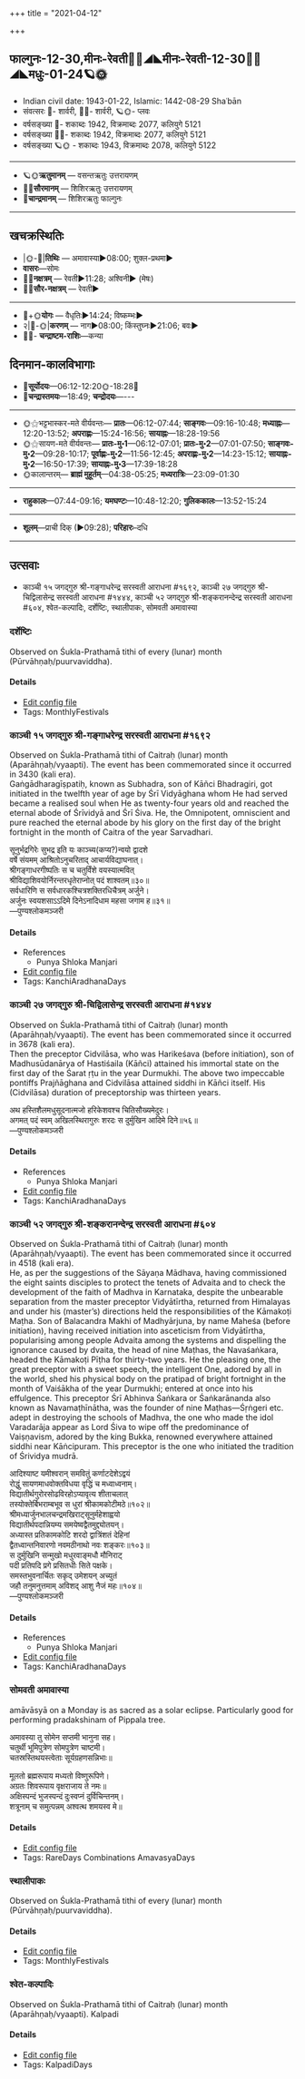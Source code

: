 +++
title = "2021-04-12"

+++
## फाल्गुनः-12-30,मीनः-रेवती🌛🌌◢◣मीनः-रेवती-12-30🌌🌞◢◣मधुः-01-24🪐🌞
- Indian civil date: 1943-01-22, Islamic: 1442-08-29 Shaʿbān
- संवत्सरः 🌛- शार्वरी, 🌌🌞- शार्वरी, 🪐🌞- प्लवः
- वर्षसङ्ख्या 🌛- शकाब्दः 1942, विक्रमाब्दः 2077, कलियुगे 5121
- वर्षसङ्ख्या 🌌🌞- शकाब्दः 1942, विक्रमाब्दः 2077, कलियुगे 5121
- वर्षसङ्ख्या 🪐🌞 - शकाब्दः 1943, विक्रमाब्दः 2078, कलियुगे 5122
___________________
- 🪐🌞**ऋतुमानम्** — वसन्तऋतुः उत्तरायणम्
- 🌌🌞**सौरमानम्** — शिशिरऋतुः उत्तरायणम्
- 🌛**चान्द्रमानम्** — शिशिरऋतुः फाल्गुनः
___________________


## खचक्रस्थितिः
- |🌞-🌛|**तिथिः** — अमावास्या►08:00; शुक्ल-प्रथमा►  
- **वासरः**—सोमः  
- 🌌🌛**नक्षत्रम्** — रेवती►11:28; अश्विनी► (मेषः)  
- 🌌🌞**सौर-नक्षत्रम्** — रेवती►  
___________________
- 🌛+🌞**योगः** — वैधृतिः►14:24; विष्कम्भः►  
- २|🌛-🌞|**करणम्** — नाग►08:00; किंस्तुघ्नः►21:06; बवः►  
- 🌌🌛- **चन्द्राष्टम-राशिः**—कन्या  


## दिनमान-कालविभागाः
- 🌅**सूर्योदयः**—06:12-12:20🌞️-18:28🌇  
- 🌛**चन्द्रास्तमयः**—18:49; **चन्द्रोदयः**—---  
___________________
- 🌞⚝भट्टभास्कर-मते वीर्यवन्तः— **प्रातः**—06:12-07:44; **साङ्गवः**—09:16-10:48; **मध्याह्नः**—12:20-13:52; **अपराह्णः**—15:24-16:56; **सायाह्नः**—18:28-19:56  
- 🌞⚝सायण-मते वीर्यवन्तः— **प्रातः-मु॰1**—06:12-07:01; **प्रातः-मु॰2**—07:01-07:50; **साङ्गवः-मु॰2**—09:28-10:17; **पूर्वाह्णः-मु॰2**—11:56-12:45; **अपराह्णः-मु॰2**—14:23-15:12; **सायाह्नः-मु॰2**—16:50-17:39; **सायाह्नः-मु॰3**—17:39-18:28  
- 🌞कालान्तरम्— **ब्राह्मं मुहूर्तम्**—04:38-05:25; **मध्यरात्रिः**—23:09-01:30  
___________________
- **राहुकालः**—07:44-09:16; **यमघण्टः**—10:48-12:20; **गुलिककालः**—13:52-15:24  
___________________
- **शूलम्**—प्राची दिक् (►09:28); **परिहारः**–दधि  
___________________

## उत्सवाः
- काञ्ची १५ जगद्गुरु श्री-गङ्गाधरेन्द्र सरस्वती आराधना #१६९२, काञ्ची २७ जगद्गुरु श्री-चिद्विलासेन्द्र सरस्वती आराधना #१४४४, काञ्ची ५२ जगद्गुरु श्री-शङ्करानन्देन्द्र सरस्वती आराधना #६०४, श्वेत-कल्पादिः, दर्शेष्टिः, स्थालीपाकः, सोमवती अमावास्या
### दर्शेष्टिः

Observed on Śukla-Prathamā tithi of every (lunar) month (Pūrvāhṇaḥ/puurvaviddha). 

#### Details
- [Edit config file](https://github.com/jyotisham/adyatithi/tree/master/gRhya/general/lunar_month/tithi/00/01/darsheShTiH.toml)
- Tags: MonthlyFestivals


### काञ्ची १५ जगद्गुरु श्री-गङ्गाधरेन्द्र सरस्वती आराधना #१६९२

Observed on Śukla-Prathamā tithi of Caitraḥ (lunar) month (Aparāhṇaḥ/vyaapti). The event has been commemorated since it occurred in 3430 (kali era).  
Gaṅgādharagīṣpatiḥ, known as Subhadra, son of Kāñci Bhadragiri, got initiated in the twelfth year of age by Śrī Vidyāghana whom He had served became a realised soul when He as twenty-four years old and reached the eternal abode of Śrīvidyā and Śrī Śiva. He, the Omnipotent, omniscient and pure reached the eternal abode by his glory on the first day of the bright fortnight in the month of Caitra of the year Sarvadhari.

सूनुर्भद्रगिरेः सुभद्र इति यः काञ्च्य(कप्य?)न्वयो द्वादशे  
वर्षे संयमम् आश्रितोऽनुचरिताद् आचार्यविद्याघनात्।  
श्रीगङ्गाधरगीष्पतिः स च चतुर्विंशे वयस्यात्मवित्  
श्रीविद्याशिवयोर्निरन्तरधृतेराप्नोत् पदं शाश्वतम्॥३०॥  
सर्वधारिणि स सर्वधारकश्चित्रशक्तिरधिचैत्रम् अर्जुने।  
अर्जुनः स्वयशसाऽऽदिमे दिनेऽनादिधाम महसा जगाम ह॥३१॥  
—पुण्यश्लोकमञ्जरी



#### Details
- References
  - Punya Shloka Manjari
- [Edit config file](https://github.com/jyotisham/adyatithi/tree/master/mahApuruSha/kAnchI-maTha/lunar_month/tithi/01/01/kAJcI%2015%20jagadguru%20zrI~gaGgAdharEndra%20sarasvatI%20ArAdhanA.toml)
- Tags: KanchiAradhanaDays


### काञ्ची २७ जगद्गुरु श्री-चिद्विलासेन्द्र सरस्वती आराधना #१४४४

Observed on Śukla-Prathamā tithi of Caitraḥ (lunar) month (Aparāhṇaḥ/vyaapti). The event has been commemorated since it occurred in 3678 (kali era).  
Then the preceptor Cidvilāsa, who was Harikeśava (before initiation), son of Madhusūdanārya of Hastiśaila (Kāñci) attained his immortal state on the first day of the Śarat ṛṭu in the year Durmukhi. The above two impeccable pontiffs Prajñāghana and Cidvilāsa attained siddhi in Kāñci itself. His (Cidvilāsa) duration of preceptorship was thirteen years.

अथ हस्तिशैलमधुसूदनात्मजो हरिकेशवश्च चितिसौख्यमेदुरः।  
अगमत् पदं स्वम् अखिलस्थिरागुरुः शरदः स दुर्मुखिन आदिमे दिने॥५६॥  
—पुण्यश्लोकमञ्जरी



#### Details
- References
  - Punya Shloka Manjari
- [Edit config file](https://github.com/jyotisham/adyatithi/tree/master/mahApuruSha/kAnchI-maTha/lunar_month/tithi/01/01/kAJcI%2027%20jagadguru%20zrI~cidvilAsEndra%20sarasvatI%20ArAdhanA.toml)
- Tags: KanchiAradhanaDays


### काञ्ची ५२ जगद्गुरु श्री-शङ्करानन्देन्द्र सरस्वती आराधना #६०४

Observed on Śukla-Prathamā tithi of Caitraḥ (lunar) month (Aparāhṇaḥ/vyaapti). The event has been commemorated since it occurred in 4518 (kali era).  
He, as per the suggestions of the Sāyaṇa Mādhava, having commissioned the eight saints disciples to protect the tenets of Advaita and to check the development of the faith of Madhva in Karnataka, despite the unbearable separation from the master preceptor Vidyātīrtha, returned from Himalayas and under his (master’s) directions held the responsibilities of the Kāmakoṭi Maṭha. Son of Balacandra Makhi of Madhyārjuna, by name Maheśa (before initiation), having received initiation into asceticism from Vidyātīrtha, popularising among people Advaita among the systems and dispelling the ignorance caused by dvaita, the head of nine Maṭhas, the Navaśaṅkara, headed the Kāmakoṭi Pīṭha for thirty-two years. He the pleasing one, the great preceptor with a sweet speech, the intelligent One, adored by all in the world, shed his physical body on the pratipad of bright fortnight in the month of Vaiśākha of the year Durmukhi; entered at once into his effulgence. This preceptor Śrī Abhinva Śaṅkara or Śaṅkarānanda also known as Navamaṭhīnātha, was the founder of nine Maṭhas—Śṛṅgeri etc. adept in destroying the schools of Madhva, the one who made the idol Varadarāja appear as Lord Śiva to wipe off the predominance of Vaiṣṇavism, adored by the king Bukka, renowned everywhere attained siddhi near Kāṅcipuram. This preceptor is the one who initiated the tradition of Śrividya mudrā.

आदिश्याष्ट यमीश्वरान् समवितुं कर्णाटदेशेऽद्वयं  
रोद्धुं सायणमाधवोक्तविधया वृद्धिं च मध्वाध्वनाम्।  
विद्यातीर्थगुरोरसोढविरहोऽप्यावृत्य शीताचलात्  
तस्योक्तेर्बिभराम्बभूव स धुरां श्रीकामकोटीमठे॥१०२॥  
श्रीमध्यार्जुनभालचन्द्रमखिराट्सूनुर्महेशाह्वयो  
विद्यातीर्थपदान्नियम्य समयेष्वद्वैतमुद्द्योतयन्।  
अध्यास्त प्रतिकामकोटि शरदो द्वात्रिंशतं देहिनां  
द्वैतध्वान्तनिवारणो नवमठीनाथो नवः शङ्करः॥१०३॥  
स दुर्मुखिनि सन्मुखो मधुरवाङ्मधौ मौनिराट्  
पदी प्रतिपदि प्रगे प्रसितधीः सिते पक्षके।  
समस्तभुवनार्चितः सकृद् उमेशयन् अच्युतं  
जहौ तनुमनुत्तमाम् अविशद् आशु नैजं महः॥१०४॥  
—पुण्यश्लोकमञ्जरी



#### Details
- References
  - Punya Shloka Manjari
- [Edit config file](https://github.com/jyotisham/adyatithi/tree/master/mahApuruSha/kAnchI-maTha/lunar_month/tithi/01/01/kAJcI%2052%20jagadguru%20zrI~zaGkarAnandEndra%20sarasvatI%20ArAdhanA.toml)
- Tags: KanchiAradhanaDays


### सोमवती अमावास्या

amāvāsyā on a Monday is as sacred as a solar eclipse. Particularly good for performing pradakshinam of Pippala tree.

अमावस्या तु सोमेन सप्तमी भानुना सह।  
चतुर्थी भूमिपुत्रेण सोमपुत्रेण चाष्टमी।  
चतस्रस्तिथयस्त्वेताः सूर्यग्रहणसन्निभाः॥  
  
मूलतो ब्रह्मरूपाय मध्यतो विष्णुरूपिणे।  
अग्रतः शिवरूपाय वृक्षराजाय ते नमः॥  
अक्षिस्पन्दं भुजस्पन्दं दुःस्वप्नं दुर्विचिन्तनम्।  
शत्रूनाम् च समुत्पन्नम् अश्वत्थ शमयस्व मे॥



#### Details
- [Edit config file](https://github.com/jyotisham/adyatithi/tree/master/time_focus/monthly/amAvAsyA/description_only/sOmavatI%20amAvAsyA.toml)
- Tags: RareDays Combinations AmavasyaDays


### स्थालीपाकः

Observed on Śukla-Prathamā tithi of every (lunar) month (Pūrvāhṇaḥ/puurvaviddha). 

#### Details
- [Edit config file](https://github.com/jyotisham/adyatithi/tree/master/gRhya/general/lunar_month/tithi/00/01/sthAlIpAkaH_1.toml)
- Tags: MonthlyFestivals


### श्वेत-कल्पादिः

Observed on Śukla-Prathamā tithi of Caitraḥ (lunar) month (Aparāhṇaḥ/vyaapti). Kalpadi

#### Details
- [Edit config file](https://github.com/jyotisham/adyatithi/tree/master/time_focus/yugAdiH/lunar_month/tithi/01/01/zvEta-kalpAdiH.toml)
- Tags: KalpadiDays


